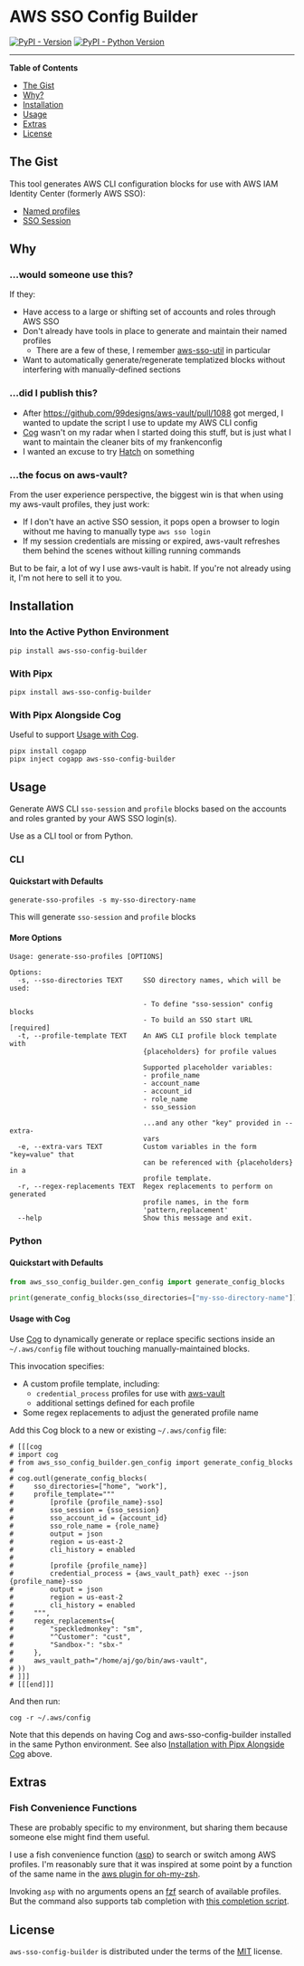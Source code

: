 # AWS SSO Config Builder

[![PyPI - Version](https://img.shields.io/pypi/v/aws-sso-config-builder.svg)](https://pypi.org/project/aws-sso-config-builder)
[![PyPI - Python Version](https://img.shields.io/pypi/pyversions/aws-sso-config-builder.svg)](https://pypi.org/project/aws-sso-config-builder)

-----

**Table of Contents**

- [The Gist](#the-gist)
- [Why?](#why)
- [Installation](#installation)
- [Usage](#usage)
- [Extras](#extras)
- [License](#license)

## The Gist

This tool generates AWS CLI configuration blocks for use with AWS IAM Identity Center
(formerly AWS SSO):

- [Named profiles](https://docs.aws.amazon.com/cli/latest/userguide/cli-configure-profiles.html)
- [SSO Session](https://docs.aws.amazon.com/cli/latest/userguide/sso-configure-profile-token.html#sso-configure-profile-token-auto-sso-session)

## Why

### ...would someone use this?

If they:

- Have access to a large or shifting set of accounts and roles through AWS SSO
- Don't already have tools in place to generate and maintain their named profiles
  - There are a few of these, I remember [aws-sso-util](https://github.com/benkehoe/aws-sso-util) in particular
- Want to automatically generate/regenerate templatized blocks without interfering with manually-defined sections

### ...did I publish this?

- After https://github.com/99designs/aws-vault/pull/1088 got merged, I wanted to update the script I use to update my AWS CLI config
- [Cog](https://nedbatchelder.com/code/cog/) wasn't on my radar when I started doing this stuff, but is just what I want to maintain the cleaner bits of my frankenconfig
- I wanted an excuse to try [Hatch](https://hatch.pypa.io/) on something

### ...the focus on aws-vault?

From the user experience perspective, the biggest win is that when using my aws-vault profiles, they just work:

- If I don't have an active SSO session, it pops open a browser to login without me having to manually type `aws sso login`
- If my session credentials are missing or expired, aws-vault refreshes them behind the scenes without killing running commands

But to be fair, a lot of wy I use aws-vault is habit. If you're not already using it, I'm not here to sell it to you.

## Installation

### Into the Active Python Environment

```console
pip install aws-sso-config-builder
```

### With Pipx

```console
pipx install aws-sso-config-builder
```

### With Pipx Alongside Cog

Useful to support [Usage with Cog](#usage-with-cog).

```console
pipx install cogapp
pipx inject cogapp aws-sso-config-builder
```

## Usage

Generate AWS CLI `sso-session` and `profile` blocks based on the accounts
and roles granted by your AWS SSO login(s).

Use as a CLI tool or from Python.

### CLI

#### Quickstart with Defaults

```console
generate-sso-profiles -s my-sso-directory-name
```

This will generate `sso-session` and `profile` blocks


#### More Options

<!---[[[cog
import click
import cog
from aws_sso_config_builder.gen_config import cli

ctx = click.Context(cli, info_name='generate-sso-profiles')
cog.outl(f'''
```console
{ctx.get_help()}
```
''')
]]]-->

```console
Usage: generate-sso-profiles [OPTIONS]

Options:
  -s, --sso-directories TEXT     SSO directory names, which will be used:

                                 - To define "sso-session" config blocks
                                 - To build an SSO start URL  [required]
  -t, --profile-template TEXT    An AWS CLI profile block template with
                                 {placeholders} for profile values

                                 Supported placeholder variables:
                                 - profile_name
                                 - account_name
                                 - account_id
                                 - role_name
                                 - sso_session

                                 ...and any other "key" provided in --extra-
                                 vars
  -e, --extra-vars TEXT          Custom variables in the form "key=value" that
                                 can be referenced with {placeholders} in a
                                 profile template.
  -r, --regex-replacements TEXT  Regex replacements to perform on generated
                                 profile names, in the form
                                 'pattern,replacement'
  --help                         Show this message and exit.
```

<!---[[[end]]]-->

### Python

#### Quickstart with Defaults

```python
from aws_sso_config_builder.gen_config import generate_config_blocks

print(generate_config_blocks(sso_directories=["my-sso-directory-name"]))
```

#### Usage with Cog

Use [Cog](https://nedbatchelder.com/code/cog/) to dynamically generate or replace specific sections inside an `~/.aws/config` file without touching manually-maintained blocks.

This invocation specifies:

- A custom profile template, including:
  - `credential_process` profiles for use with [aws-vault](https://github.com/99designs/aws-vault)
  - additional settings defined for each profile
- Some regex replacements to adjust the generated profile name

Add this Cog block to a new or existing `~/.aws/config` file:

```console
# [[[cog
# import cog
# from aws_sso_config_builder.gen_config import generate_config_blocks
#
# cog.outl(generate_config_blocks(
#     sso_directories=["home", "work"],
#     profile_template="""
#         [profile {profile_name}-sso]
#         sso_session = {sso_session}
#         sso_account_id = {account_id}
#         sso_role_name = {role_name}
#         output = json
#         region = us-east-2
#         cli_history = enabled
#
#         [profile {profile_name}]
#         credential_process = {aws_vault_path} exec --json {profile_name}-sso
#         output = json
#         region = us-east-2
#         cli_history = enabled
#     """,
#     regex_replacements={
#         "speckledmonkey": "sm",
#         "^Customer": "cust",
#         "Sandbox-": "sbx-"
#     },
#     aws_vault_path="/home/aj/go/bin/aws-vault",
# ))
# ]]]
# [[[end]]]
```

And then run:

```console
cog -r ~/.aws/config
```

Note that this depends on having Cog and aws-sso-config-builder installed in the same Python
environment. See also [Installation with Pipx Alongside Cog](#with-pipx-alongside-cog) above.

## Extras

### Fish Convenience Functions

These are probably specific to my environment, but sharing them because someone else might find them useful.

I use a fish convenience function ([asp](./extras/fish/functions/asp.fish)) to search or switch among AWS profiles. I'm reasonably sure that it was inspired at some point by a function of the same name in the [aws plugin for oh-my-zsh](https://github.com/ohmyzsh/ohmyzsh/blob/master/plugins/aws/aws.plugin.zsh).

Invoking `asp` with no arguments opens an [fzf](https://github.com/junegunn/fzf/) search of available profiles. But the command also supports tab completion with [this completion script](./extras/fish/completions/asp.fish).


## License

`aws-sso-config-builder` is distributed under the terms of the [MIT](https://spdx.org/licenses/MIT.html) license.
